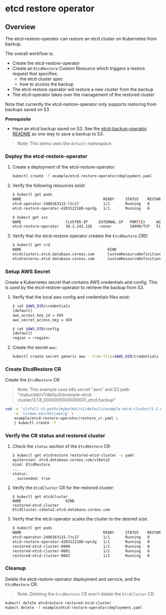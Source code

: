 # etcd restore operator

## Overview

The etcd-restore-operator can restore an etcd cluster on Kubernetes from backup.

The overall workflow is:
- Create the etcd-restore-operator
- Create an `EtcdRestore` Custom Resource which triggers a restore request that specifies:
  - the etcd cluster spec
  - how to access the backup
- The etcd-restore-operator will restore a new cluster from the backup
- The etcd-operator takes over the management of the restored cluster

Note that currently the etcd-restore-operator only supports restoring from backups saved on S3.

**Prerequisite**
- Have an etcd backup saved on S3. See the [etcd-backup-operator README][backup-operator-README] as one way to save a backup to S3.

>Note: This demo uses the `default` namespace.

### Deploy the etcd-restore-operator

1. Create a deployment of the etcd-restore-operator:

    ```sh
    kubectl create -f example/etcd-restore-operator/deployment.yaml
    ```

2. Verify the following resources exist:

    ```sh
    $ kubectl get pods
    NAME                                     READY     STATUS    RESTARTS   AGE
    etcd-operator-2486363115-ltc17           1/1       Running   0          1h
    etcd-restore-operator-4203122180-npn3g   1/1       Running   0          7s

    $ kubect get svc
    NAME                    CLUSTER-IP     EXTERNAL-IP   PORT(S)     AGE
    etcd-restore-operator   10.3.243.216   <none>        19999/TCP   51s
    ```

3. Verify that the etcd-restore-operator creates the `EtcdRestore` CRD:

    ```sh
    $ kubectl get crd
    NAME                                       KIND
    etcdclusters.etcd.database.coreos.com      CustomResourceDefinition.v1beta1.apiextensions.k8s.io
    etcdrestores.etcd.database.coreos.com      CustomResourceDefinition.v1beta1.apiextensions.k8s.io
    ```

### Setup AWS Secret

Create a Kubernetes secret that contains AWS credentials and config. This is used by the etcd-restore-operator to retrieve the backup from S3.

1. Verify that the local aws config and credentials files exist:

    ```sh
    $ cat $AWS_DIR/credentials
    [default]
    aws_access_key_id = XXX
    aws_secret_access_key = XXX

    $ cat $AWS_DIR/config
    [default]
    region = <region>
    ```

2. Create the secret `aws`:

    ```sh
    kubectl create secret generic aws --from-file=$AWS_DIR/credentials --from-file=$AWS_DIR/config
    ```

### Create EtcdRestore CR

Create the `EtcdRestore` CR:

>Note: This example uses k8s secret "aws" and S3 path "mybucket/v1/default/example-etcd-cluster/3.1.8_0000000000000001_etcd.backup"

```sh
sed -e 's|<full-s3-path>|mybucket/v1/default/example-etcd-cluster/3.1.8_0000000000000001_etcd.backup|g' \
    -e 's|<aws-secret>|aws|g' \
    example/etcd-restore-operator/restore_cr.yaml \
    | kubectl create -f -
```

### Verify the CR status and restored cluster

1. Check the `status` section of the `EtcdRestore` CR:

    ```sh
    $ kubectl get etcdrestore restored-etcd-cluster -o yaml
    apiVersion: etcd.database.coreos.com/v1beta2
    kind: EtcdRestore
    ...
    status:
      succeeded: true
    ```

2. Verify the `EtcdCluster` CR for the restored cluster:

    ```
    $ kubectl get etcdcluster
    NAME                    KIND
    restored-etcd-cluster   EtcdCluster.v1beta2.etcd.database.coreos.com
    ```

3. Verify that the etcd-operator scales the cluster to the desired size:

    ```sh
    $ kubectl get pods
    NAME                                     READY     STATUS    RESTARTS   AGE
    etcd-operator-2486363115-ltc17           1/1       Running   0          1h
    etcd-restore-operator-4203122180-npn3g   1/1       Running   0          30m
    restored-etcd-cluster-0000               1/1       Running   0          8m
    restored-etcd-cluster-0001               1/1       Running   0          8m
    restored-etcd-cluster-0002               1/1       Running   0          8m
    ```

### Cleanup

Delete the etcd-restore-operator deployment and service, and the `EtcdRestore` CR. 
>Note: Deleting the `EtcdRestore` CR won't delete the `EtcdCluster` CR.

```sh
kubectl delete etcdrestore restored-etcd-cluster
kubect delete -f example/etcd-restore-operator/deployment.yaml
```


[backup-operator-README]:./backup-operator.md